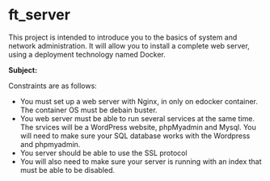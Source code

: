 # ft_server
This project is intended to introduce you to the basics of system and network administration. It will allow you to install a complete web server, using a deployment technology named Docker.

**Subject:**

Constraints are as follows:
- You must set up a web server with Nginx, in only on edocker container. The container OS must be debain buster.
- You web server must be able to run several services at the same time. The srvices will be a WordPress website, phpMyadmin and Mysql. You will need to make sure your SQL database works with the Wordpress and phpmyadmin.
- You server should be able to use the SSL protocol
- You will also need to make sure your server is running with an index that must be able to be disabled.
